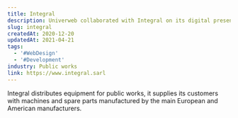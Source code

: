 ```yaml
---
title: Integral
description: Univerweb collaborated with Integral on its digital presence. We created the website.
slug: integral
createdAt: 2020-12-20
updatedAt: 2021-04-21
tags:
  - '#WebDesign'
  - '#Development'
industry: Public works
link: https://www.integral.sarl
---
```


Integral distributes equipment for public works, it supplies its customers with machines and spare parts manufactured by the main European and American manufacturers.
